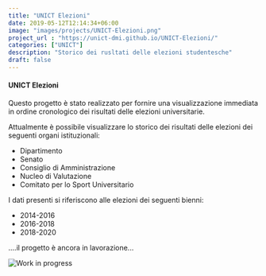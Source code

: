 ```yaml
---
title: "UNICT Elezioni"
date: 2019-05-12T12:14:34+06:00
image: "images/projects/UNICT-Elezioni.png"
project_url : "https://unict-dmi.github.io/UNICT-Elezioni/"
categories: ["UNICT"]
description: "Storico dei rusltati delle elezioni studentesche"
draft: false
---
```


#### UNICT Elezioni

Questo progetto è stato realizzato per fornire una visualizzazione immediata in ordine cronologico dei risultati delle elezioni universitarie.

Attualmente è possibile visualizzare lo storico dei risultati delle elezioni dei seguenti organi istituzionali:
- Dipartimento
- Senato
- Consiglio di Amministrazione
- Nucleo di Valutazione
- Comitato per lo Sport Universitario

I dati presenti si riferiscono alle elezioni dei seguenti bienni:
- 2014-2016
- 2016-2018
- 2018-2020

....il progetto è ancora in lavorazione...

![Work in progress](https://herbrant.github.io/DMI-Insider-Website/images/projects/wip.png)
